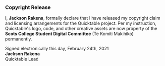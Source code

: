 ### Copyright Release
I, **Jackson Rakena**, formally declare that I have released my copyright claim and licensing arrangements for the Quicktable project. Per my instruction, Quicktable's logo, code, and other creative assets are now property of the **Scots College Student Digital Committee** (Te Komiti Makihiko) permanently.
  
Signed electronically this day, February 24th, 2021  
**Jackson Rakena**  
Quicktable Lead
